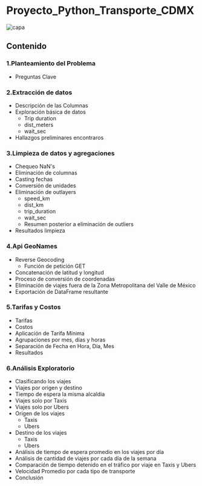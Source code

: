 # Proyecto_Python_Transporte_CDMX
![capa](https://user-images.githubusercontent.com/71915068/110401847-fb291280-803f-11eb-83ee-ad6e9708913a.png)

## Contenido

### 1.Planteamiento del Problema
- Preguntas Clave
### 2.Extracción de datos
- Descripción de las Columnas
- Exploración básica de datos
  - Trip duration 
  - dist_meters
  - wait_sec
- Hallazgos preliminares encontraros
### 3.Limpieza de datos y agregaciones
- Chequeo NaN's
- Eliminación de columnas
- Casting fechas
- Conversión de unidades
- Eliminación de outlayers
  - speed_km
  - dist_km
  - trip_duration
  - wait_sec
  - Resumen posterior a eliminación de outliers
- Resultados limpieza
### 4.Api GeoNames
- Reverse Geocoding
  - Función de petición  GET
- Concatenación de latitud y longitud
- Proceso de conversión de coordenadas
- Eliminación de viajes fuera de la Zona Metropolitana del Valle de México
- Exportación de DataFrame resultante
### 5.Tarifas y Costos
- Tarifas
- Costos
- Aplicación de Tarifa Mínima
- Agrupaciones por mes, días y horas
- Separación de Fecha en Hora, Día, Mes
- Resultados
### 6.Análisis Exploratorio
- Clasificando los viajes
- Viajes por origen y destino
- Tiempo de espera la misma alcaldia
- Viajes solo por Taxis
- Viajes solo por Ubers
- Origen de los viajes
  - Taxis
  - Ubers
- Destino de los viajes
  - Taxis
  - Ubers
- Análisis de tiempo de espera promedio en los viajes por día
- Análisis de cantidad de viajes por cada día de la semana
- Comparación de tiempo detenido en el tráfico por viaje en Taxis y Ubers
- Velocidad Promedio por cada tipo de transporte
- Conclusión 
